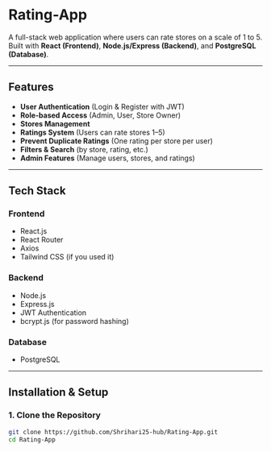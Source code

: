 #  Rating-App

A full-stack web application where users can rate stores on a scale of 1 to 5.  
Built with **React (Frontend)**, **Node.js/Express (Backend)**, and **PostgreSQL (Database)**.

---

##  Features

-  **User Authentication** (Login & Register with JWT)
-  **Role-based Access** (Admin, User, Store Owner)
-  **Stores Management**
-  **Ratings System** (Users can rate stores 1–5)
-  **Prevent Duplicate Ratings** (One rating per store per user)
-  **Filters & Search** (by store, rating, etc.)
-  **Admin Features** (Manage users, stores, and ratings)

---

##  Tech Stack

### Frontend
- React.js
- React Router
- Axios
- Tailwind CSS (if you used it)

### Backend
- Node.js
- Express.js
- JWT Authentication
- bcrypt.js (for password hashing)

### Database
- PostgreSQL

---

##  Installation & Setup

### 1. Clone the Repository
```bash
git clone https://github.com/Shrihari25-hub/Rating-App.git
cd Rating-App

